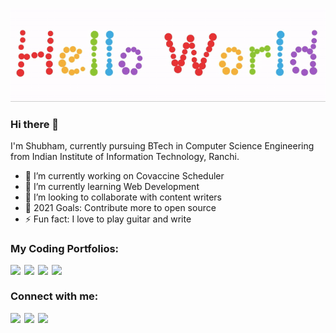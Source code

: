 <p align="center">
  <img src="hello.gif">
</p>

### Hi there 👋
I'm Shubham, currently pursuing BTech in Computer Science Engineering from Indian Institute of Information Technology, Ranchi.

- 🔭 I’m currently working on Covaccine Scheduler
- 🌱 I’m currently learning Web Development
- 👯 I’m looking to collaborate with content writers
- 🥅 2021 Goals: Contribute more to open source
- ⚡ Fun fact: I love to play guitar and write

### My Coding Portfolios:

[<img align="left" width="22px" src="https://cdn.jsdelivr.net/npm/simple-icons@3.13.0/icons/codechef.svg" />][Codechef]
[<img align="left" width="22px" src="https://cdn.jsdelivr.net/npm/simple-icons@3.13.0/icons/codeforces.svg" />][Codeforces]
[<img align="left" width="22px" src="https://cdn.jsdelivr.net/npm/simple-icons@3.13.0/icons/hackerearth.svg" />][HackerEarth]
[<img align="left" width="22px" src="https://cdn.jsdelivr.net/npm/simple-icons@3.13.0/icons/hackerrank.svg" />][HackerRank]


<br />

### Connect with me:

[<img align="left" width="22px" src="https://cdn.jsdelivr.net/npm/simple-icons@v3/icons/linkedin.svg" />][linkedin]
[<img align="left" width="22px" src="https://cdn.jsdelivr.net/npm/simple-icons@v3/icons/twitter.svg" />][twitter]
[<img align="left" width="22px" src="https://cdn.jsdelivr.net/npm/simple-icons@v3/icons/instagram.svg" />][instagram]

<br />

[twitter]: https://twitter.com/shu6h_am
[instagram]: https://instagram.com/shu6h.am
[linkedin]: https://www.linkedin.com/in/caffeinecoder25/
[Codechef]: https://www.codechef.com/users/cafeinecoder25
[Codeforces]: https://codeforces.com/profile/caffeine_coder25
[HackerEarth]: https://www.hackerearth.com/@caffeine_coder25
[HackerRank]: https://www.hackerrank.com/caffeine_coder25

